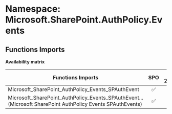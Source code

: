 # Namespace: Microsoft.SharePoint.AuthPolicy.Events

## Functions Imports

**Availability matrix**

Functions Imports | SPO | SP 2019 | SP 2016 | SP 2013
----------|:---:|:-------:|:-------:|:-------:
Microsoft_SharePoint_AuthPolicy_Events_SPAuthEvent | ✅ | ❌ | ❌ | ❌
<span title="Microsoft_SharePoint_AuthPolicy_Events_SPAuthEvents">Microsoft_SharePoint_AuthPolicy_Events_SPAuthEvent...</span> (Microsoft SharePoint AuthPolicy Events SPAuthEvents) | ✅ | ❌ | ❌ | ❌